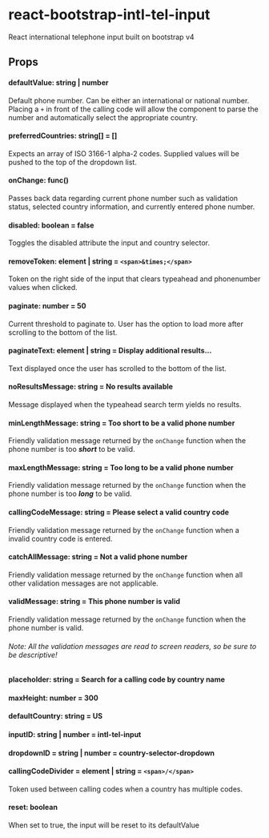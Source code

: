 # react-bootstrap-intl-tel-input
React international telephone input built on bootstrap v4

## Props

#### defaultValue: string | number
Default phone number. Can be either an international or national number. Placing a `+` in front of the calling code will  allow the component to parse the number and automatically select the appropriate country.


#### preferredCountries: string[] = []
Expects an array of ISO 3166-1 alpha-2 codes. Supplied values will be pushed to the top of the dropdown list.

#### onChange: func()
Passes back data regarding current phone number such as validation status, selected country information, and currently entered phone number.


#### disabled: boolean = false
Toggles the disabled attribute the input and country selector.


#### removeToken: element | string = `<span>&times;</span>`
Token on the right side of the input that clears typeahead and phonenumber values when clicked.


#### paginate: number = 50
Current threshold to paginate to. User has the option to load more after scrolling to the bottom of the list.

#### paginateText: element | string = Display additional results...
Text displayed once the user has scrolled to the bottom of the list.


#### noResultsMessage: string = No results available
Message displayed when the typeahead search term yields no results.


#### minLengthMessage: string = Too short to be a valid phone number
Friendly validation message returned by the `onChange` function when the phone number is too ***short*** to be valid.


#### maxLengthMessage: string = Too long to be a valid phone number
Friendly validation message returned by the `onChange` function when the phone number is too ***long*** to be valid.


#### callingCodeMessage: string = Please select a valid country code
Friendly validation message returned by the `onChange` function when a invalid country code is entered.


#### catchAllMessage: string = Not a valid phone number
Friendly validation message returned by the `onChange` function when all other validation messages are not applicable.


#### validMessage: string = This phone number is valid
Friendly validation message returned by the `onChange` function when the phone number is valid.


###### Note: All the validation messages are read to screen readers, so be sure to be descriptive!


#### placeholder: string = Search for a calling code by country name


#### maxHeight: number = 300


#### defaultCountry: string = US


#### inputID: string | number = intl-tel-input


#### dropdownID = string | number = country-selector-dropdown 


#### callingCodeDivider = element | string = `<span>/</span>`
Token used between calling codes when a country has multiple codes.


#### reset: boolean
When set to true, the input will be reset to its defaultValue
